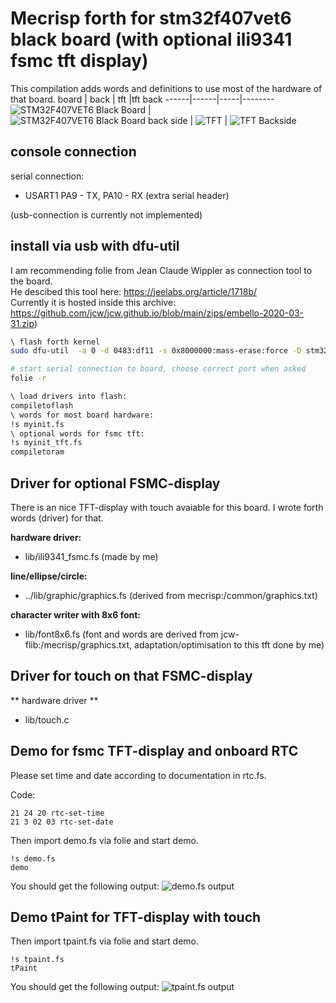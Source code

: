# Mecrisp forth for stm32f407vet6 black board (with optional ili9341 fsmc tft display)

This compilation adds words and definitions to use most of the hardware of that board.
board | back | tft |tft back
------|------|-----|--------
![STM32F407VET6 Black Board](img/stm32f407vet6_blackboard.jpg) | ![STM32F407VET6 Black Board back side](img/stm32f407vet6_blackboard_back.jpg) | ![TFT](img/ili9341.jpg) | ![TFT Backside](img/ili9341_back.jpg)

## console connection

serial connection:
 - USART1 PA9 - TX, PA10 - RX (extra serial header)

(usb-connection is currently not implemented)

## install via usb with dfu-util

I am recommending folie from Jean Claude Wippler as connection tool to the board.  
He descibed this tool here: https://jeelabs.org/article/1718b/  
Currently it is hosted inside this archive: https://github.com/jcw/jcw.github.io/blob/main/zips/embello-2020-03-31.zip)

```bash
\ flash forth kernel
sudo dfu-util  -a 0 -d 0483:df11 -s 0x8000000:mass-erase:force -D stm32f407-ra/mecrisp-stellaris-stm32f407.bin

# start serial connection to board, choose correct port when asked
folie -r 

\ load drivers into flash:
compiletoflash
\ words for most board hardware:
!s myinit.fs
\ optional words for fsmc tft:
!s myinit_tft.fs
compiletoram
```

## Driver for optional FSMC-display

There is an nice TFT-display with touch avaiable for this board. I wrote forth words (driver) for that.

**hardware driver:**
 - lib/ili9341_fsmc.fs 
(made by me)

**line/ellipse/circle:**
 - ../lib/graphic/graphics.fs
(derived from mecrisp:/common/graphics.txt)

**character writer with 8x6 font:**
 - lib/font8x6.fs 
(font and words are derived from jcw-flib:/mecrisp/graphics.txt, adaptation/optimisation to this tft done by me)

## Driver for touch on that FSMC-display

** hardware driver **
- lib/touch.c 

## Demo for fsmc TFT-display and onboard RTC

Please set time and date according to documentation in rtc.fs.

Code:
```forth
21 24 20 rtc-set-time
21 3 02 03 rtc-set-date
```

Then import demo.fs via folie and start demo. 
```forth
!s demo.fs
demo
```

You should get the following output:
![demo.fs output](img/demo.jpg)

## Demo tPaint for TFT-display with touch

Then import tpaint.fs via folie and start demo. 
```forth
!s tpaint.fs
tPaint
```
You should get the following output:
![tpaint.fs output](img/tpaint.jpg)



